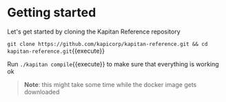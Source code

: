 # Getting started

Let's get started by cloning the Kapitan Reference repository

`git clone https://github.com/kapicorp/kapitan-reference.git && cd kapitan-reference.git`{{execute}}

Run `./kapitan compile`{{execute}} to make sure that everything is working ok

> **Note**: this might take some time while the docker image gets downloaded

